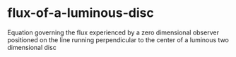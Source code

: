 # flux-of-a-luminous-disc
Equation governing the flux experienced by a zero dimensional observer positioned on the line running perpendicular to the center of a luminous two dimensional disc
